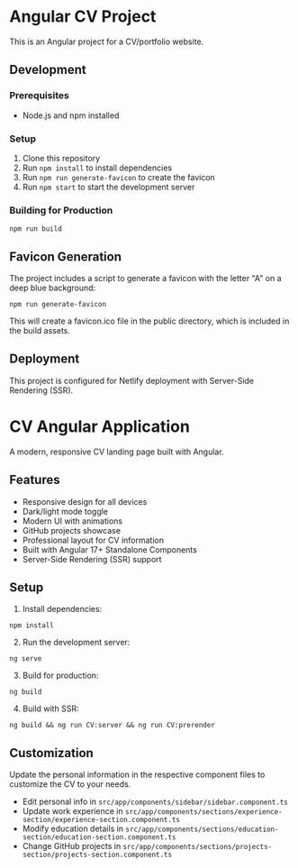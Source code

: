 # Angular CV Project

This is an Angular project for a CV/portfolio website.

## Development

### Prerequisites
- Node.js and npm installed

### Setup
1. Clone this repository
2. Run `npm install` to install dependencies
3. Run `npm run generate-favicon` to create the favicon
4. Run `npm start` to start the development server

### Building for Production
```
npm run build
```

## Favicon Generation
The project includes a script to generate a favicon with the letter "A" on a deep blue background:

```
npm run generate-favicon
```

This will create a favicon.ico file in the public directory, which is included in the build assets.

## Deployment
This project is configured for Netlify deployment with Server-Side Rendering (SSR).

# CV Angular Application

A modern, responsive CV landing page built with Angular.

## Features

- Responsive design for all devices
- Dark/light mode toggle
- Modern UI with animations
- GitHub projects showcase
- Professional layout for CV information
- Built with Angular 17+ Standalone Components
- Server-Side Rendering (SSR) support

## Setup

1. Install dependencies:
```
npm install
```

2. Run the development server:
```
ng serve
```

3. Build for production:
```
ng build
```

4. Build with SSR:
```
ng build && ng run CV:server && ng run CV:prerender
```

## Customization

Update the personal information in the respective component files to customize the CV to your needs.

- Edit personal info in `src/app/components/sidebar/sidebar.component.ts`
- Update work experience in `src/app/components/sections/experience-section/experience-section.component.ts`
- Modify education details in `src/app/components/sections/education-section/education-section.component.ts` 
- Change GitHub projects in `src/app/components/sections/projects-section/projects-section.component.ts`

